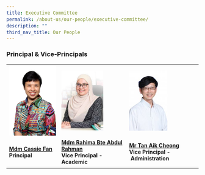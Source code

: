 ```yaml
---
title: Executive Committee
permalink: /about-us/our-people/executive-committee/
description: ""
third_nav_title: Our People
---
```


### Principal & Vice-Principals

|  |  |  |
| -------- | -------- | -------- |
| <img src="/images/P_0235.jpg" style="width:160px;"/> | <img src="/images/rahima2.jpg" style="width:110px;"/> | <img src="/images/Mr%20Tan%20Aik%20Cheong.jpg" style="width:100px;"/> |
| **[Mdm Cassie Fan](mailto:stamford_ps@moe.edu.sg)** <br> **Principal** | **[Mdm Rahima Bte Abdul Rahman](mailto:stamford_ps@moe.edu.sg)** <br>**Vice Principal - Academic** | **[Mr Tan Aik Cheong](mailto:stamford_ps@moe.edu.sg)** <br> **Vice Principal -  Administration** | 
| | |